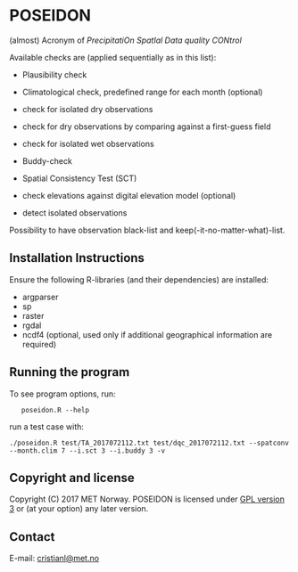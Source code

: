 # POSEIDON
(almost) Acronym of _PrecipitatiOn SpatIal Data quality CONtrol_

Available checks are (applied sequentially as in this list):

* Plausibility check

* Climatological check, predefined range for each month (optional)

* check for isolated dry observations

* check for dry observations by comparing against a first-guess field

* check for isolated wet observations

* Buddy-check

* Spatial Consistency Test (SCT)

* check elevations against digital elevation model (optional)

* detect isolated observations

Possibility to have observation black-list and keep(-it-no-matter-what)-list.

Installation Instructions
-------------------------
Ensure the following R-libraries (and their dependencies) are installed:

   * argparser
   * sp
   * raster
   * rgdal
   * ncdf4 (optional, used only if additional geographical information are required)


Running the program
-------------------
To see program options, run:

```
   poseidon.R --help
```

run a test case with:

```
./poseidon.R test/TA_2017072112.txt test/dqc_2017072112.txt --spatconv --month.clim 7 --i.sct 3 --i.buddy 3 -v
```

Copyright and license
---------------------
Copyright (C) 2017 MET Norway. POSEIDON is licensed under [GPL
version 3](https://github.com/cristianlussana/POSEIDON/blob/master/LICENSE) or (at
your option) any later version.

Contact
-------
E-mail: cristianl@met.no
